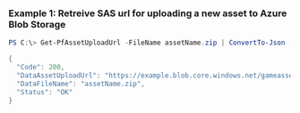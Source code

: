 ### Example 1: Retreive SAS url for uploading a new asset to Azure Blob Storage
```powershell
PS C:\> Get-PfAssetUploadUrl -FileName assetName.zip | ConvertTo-Json -depth 5

{
  "Code": 200,
  "DataAssetUploadUrl": "https://example.blob.core.windows.net/gameassets/assetName.zip?sv=2015-04-05&ss=b&srt=sco&sp=rw&st=2021-02-08T21%3A07%3A00.2291421Z&se=2021-02-09T03%3A07%3A00.2291368Z&spr=https&sig=example&api-version=2018-03-28",
  "DataFileName": "assetName.zip",
  "Status": "OK"
}
```
